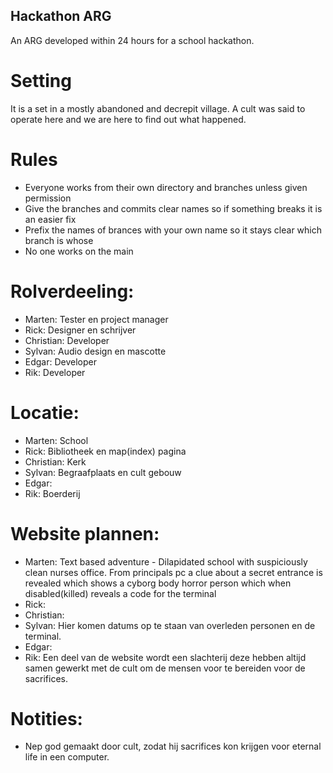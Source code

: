 ## Hackathon ARG
 
An ARG developed within 24 hours for a school hackathon.

# Setting

It is a set in a mostly abandoned and decrepit village. A cult was said to operate here
and we are here to find out what happened.

# Rules

- Everyone works from their own directory and branches unless given permission
- Give the branches and commits clear names so if something breaks it is an easier fix
- Prefix the names of brances with your own name so it stays clear which branch is whose
- No one works on the main


# Rolverdeeling: 
-	Marten: Tester en project manager
-	Rick: Designer en schrijver
-	Christian: Developer
-	Sylvan: Audio design en mascotte
-	Edgar: Developer
-	Rik: Developer 

# Locatie:
-	Marten: School
-	Rick: Bibliotheek en map(index) pagina
-	Christian: Kerk
-	Sylvan: Begraafplaats en cult gebouw
-	Edgar: 
-	Rik: Boerderij

# Website plannen:
-	Marten: Text based adventure - Dilapidated school with suspiciously clean nurses office. From principals pc a clue about a secret entrance is revealed which shows a cyborg body horror person which when disabled(killed) reveals a code for the terminal
-	Rick:
-	Christian:
-	Sylvan: Hier komen datums op te staan van overleden personen en de terminal.
-	Edgar:
-	Rik: Een deel van de website wordt een slachterij deze hebben altijd samen gewerkt met de cult om de mensen voor te bereiden voor de sacrifices.


# Notities:
-	Nep god gemaakt door cult, zodat hij sacrifices kon krijgen voor eternal life in een computer.
